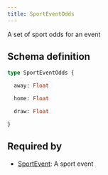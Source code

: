 ```yaml
---
title: SportEventOdds
---
```


A set of sport odds for an event

## Schema definition
```graphql
type SportEventOdds {

  away: Float 

  home: Float 

  draw: Float 

}
```

## Required by
* [SportEvent](graphql/schema/sportevent.md): A sport event

